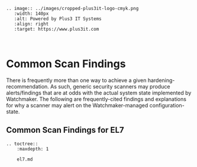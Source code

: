 ```eval_rst
.. image:: ../images/cropped-plus3it-logo-cmyk.png
   :width: 140px
   :alt: Powered by Plus3 IT Systems
   :align: right
   :target: https://www.plus3it.com
```
<br>

# Common Scan Findings

There is frequently more than one way to achieve a given hardening-recommendation.
As such, generic security scanners may produce alerts/findings that are at odds
with the actual system state implemented by Watchmaker. The following are frequently-cited
findings and explanations for why a scanner may alert on the Watchmaker-managed
configuration-state.

## Common Scan Findings for EL7

```eval_rst
.. toctree::
    :maxdepth: 1

    el7.md
```
